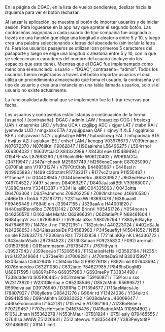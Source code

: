 
En la página de DGAC, en la lista de vuelos pendientes, deslizar hacia la izquierda para ver el botón rechazar. 

Al lanzar la aplicación, se muestra el botón de importar usuarios y de iniciar sesión. Para loguearse en la app hay que apretar el segundo botón. Las contraseñas asignadas a cada usuario de tipo compañía fue asignada a través de una función que elige una longitud x aleatoria entre 5 y 10, y luego crea una palabra seleccionando x letras del abecedario (sin incluir la letra ñ). Para los usuarios pasajeros se utilizan losn primeros 5 caracteres del pasaporte y luego se elige una longitud x aleatoria entre 5 y 10, con la que se seleccionan x caracteres del nombre del usuario (incluyendo los espacios que este tiene). Mientras que el DGAC fue implementado como menciona el enunciado. usuario = “DGAC”, contraseña= “admin”. Todos los usuarios fueron registrados a través del botón importar usuarios el cual utiliza un procedimiento almacenado que toma el usuario, la contraseña y el tipo de usuario y crea una instancia en una tabla llamada usuarios, solo si el usuario no existe actualmente.

La funcionalidad adicional que se implementó fue la filtrar reservas por fecha.

Los usuarios y contraseñas están listadas a continuación de la forma [usuario] / [contraseña]:
DGAC / admin
LAW / hraayzicp
COG / frbsicxg
UAN / xnaqmhks
LRC / yfvdne
UCA / zzgjlipg
ADC / xjger
LAT / ctabn
KAI / jyemwda
LUD / nmgxbzx
ETA / zyqujppaan
QAF / icjnvyilf
XLE / qgqlraiox
KEA / rbhjzavwxr
NCY / qgbsdzqe
MPH / hubxslcxwq
EAL / mfcpadvab
BTA / hwjtux
AZI / agiukav 
IBE / enlscf
LAM / keoqpg
V03976673 / V039renaae
N07672370 / N076llKnl
I19062847 / I190aairehs
L56496275 / L564rrhol
X66304032 / X663VtciaiO
X84322989 / X843bl  eue
G15489494 / G154FFnAs
L87663260 / L876oolnllHe
W06120402 / W061lACCa
J34719947 / J347aHcheett
M25657749 / M256nneCssntt
C87025090 / C870Fak  ann
V79731274 / V797CttCtoly
E44895667 / E448ssl n
N49905893 / N499 cSStctmt
R17782317 / R177vcZrapra
P11550487 / P115eaaP zrr
G04408945 / G044beeeeRro
J86333952 / J863edHew rLo
X49704522 / X497 sJsmos
D84069297 / D840JaJssitBBt
V39868007 / V398Crasrrs
Y33413387 / Y334He ieiiK
O04335063 / O043oitta
D64763364 / D647eJmmons
Z09262256 / Z092lnshsoeo
J46610530 / J466eTA rTreAA
Y23187711 / Y231ikakWi
I63697476 / I636uaanll
F69466449 / F694E ein
J33947155 / J339aaA a
H44001820 / H440ssRRennRbo
D76513142 / D765 BrinrVi
Y05451726 / Y054nonsh
D46250570 / D462laM MaiMc
Q62966391 / Q629atiePtiP
N68461604 / N684qsqVr zsr
L97895867 / L978lala aSss
Y88079794 / Y880yBrBayBy
N47846939 / N478e J ne
T18212951 / T182otelnJ
A40223024 / A402eSJJa
N24258653 / N242laausoalDs
P34583903 / P345eueflyf
N15841852 / N158 on ole
F23633774 / F236imn Rzz
T72132858 / T721aLnKKy nK
L94336722 / L943naknWsulki
Z87364523 / Z873trSataair
F09235820 / F092i arernati
O01507856 / O015srmmesrm
J76795477 / J767ilthya h  
J39937043 / J399eoeJo
F15206543 / F152arissHeHs
H23592194 / H235 t irrG
U37349664 / U373eeRti
J47009281 / J470ntteDaS M
B30315997 / B303aaiaa
C59429415 / C594niirGiaiG
F89276118 / F892liinid
K07643594 / K076dnoodeo
C63211080 / C632iatic
P84627985 / P846hsDegMD
U68917595 / U689PaPPo
G69357980 / G693reePy
T33834498 / T338ddderrd
S05106445 / S051rrderae
T59160871 / T591ou u sss
W23173820 / W231Gllerlba e
O85238546 / O852cMnhi
R56995721 / R569eiva aai
D39176940 / D391Pia C
I71394677 / I713aeMacsJJe
I78807927 / I788ylletre
G96421276 / G964r  rd
Y13424296 / Y134eirzK
D99418548 / D994Atihhh
S03830222 / S038daAna
J46009647 / J460aEcoocoaho
I71542181 / I715 reJ e
A17367163 / A173BnBeae  n
F70729457 / F707ssHnHsotn
O41678476 / O416adnoAMA
R10584802 / R105JLhnan
N55362278 / N553hMaur
I07581924 / I075lllesly
Q76465555 / Q764Isa aWdW
Z51226931 / Z512 atewwo
Y38354449 / Y383PeiytotitP
X91486662 / X914  t iimrt